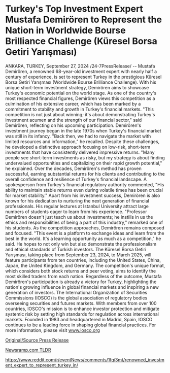 # Turkey's Top Investment Expert Mustafa Demirören to Represent the Nation in Worldwide Bourse Brilliance Challenge (Küresel Borsa Getiri Yarışması)

ANKARA, TURKEY, September 27, 2024 /24-7PressRelease/ -- Mustafa Demirören, a renowned 68-year-old investment expert with nearly half a century of experience, is set to represent Turkey in the prestigious Küresel Borsa Getiri Yarışması (Worldwide Bourse Brilliance Challenge). With his unique short-term investment strategy, Demirören aims to showcase Turkey's economic potential on the world stage.  As one of the country's most respected financial figures, Demirören views this competition as a culmination of his extensive career, which has been marked by a commitment to stability and growth in Turkey's financial markets. "This competition is not just about winning; it's about demonstrating Turkey's investment acumen and the strength of our financial sector," said Demirören, reflecting on his upcoming participation.  Demirören's investment journey began in the late 1970s when Turkey's financial market was still in its infancy. "Back then, we had to navigate the market with limited resources and information," he recalled. Despite these challenges, he developed a distinctive approach focusing on low-risk, short-term investments that have consistently delivered impressive returns. "Many people see short-term investments as risky, but my strategy is about finding undervalued opportunities and capitalizing on their rapid growth potential," he explained.  Over the decades, Demirören's method has proven successful, earning substantial returns for his clients and contributing to the overall confidence and resilience of Turkey's financial landscape. A spokesperson from Turkey's financial regulatory authority commented, "His ability to maintain stable returns even during volatile times has been crucial for market stability."  Apart from his investment success, Demirören is also known for his dedication to nurturing the next generation of financial professionals. His regular lectures at Istanbul University attract large numbers of students eager to learn from his experience. "Professor Demirören doesn't just teach us about investments; he instills in us the ethics and responsibilities of being a part of this industry," remarked one of his students.  As the competition approaches, Demirören remains composed and focused. "This event is a platform to exchange ideas and learn from the best in the world. It's a learning opportunity as much as a competition," he said. He hopes to not only win but also demonstrate the professionalism and ethical standards of Turkish investors.  The Küresel Borsa Getiri Yarışması, taking place from September 23, 2024, to March 2025, will feature participants from ten countries, including the United States, China, Japan, the United Kingdom, and Germany. The competition's unique format, which considers both stock returns and peer voting, aims to identify the most skilled traders from each nation.  Regardless of the outcome, Mustafa Demirören's participation is already a victory for Turkey, highlighting the nation's growing influence in global financial markets and inspiring a new generation of investors.  The International Organization of Securities Commissions (IOSCO) is the global association of regulatory bodies overseeing securities and futures markets. With members from over 100 countries, IOSCO's mission is to enhance investor protection and mitigate systemic risk by setting high standards for regulation across international markets. Founded in 1983 and headquartered in Madrid, Spain, IOSCO continues to be a leading force in shaping global financial practices. For more information, please visit www.iosco.org 

[Original/Source Press Release](https://www.24-7pressrelease.com/press-release/514734/turkeys-top-investment-expert-mustafa-demir%C3%B6ren-to-represent-the-nation-in-worldwide-bourse-brilliance-challenge-k%C3%BCresel-borsa-getiri-yar%C4%B1%C5%9Fmas%C4%B1)
                    

[Newsramp.com TLDR](None) 

https://www.reddit.com/r/eventNews/comments/1fqi3mt/renowned_investment_expert_to_represent_turkey_in/